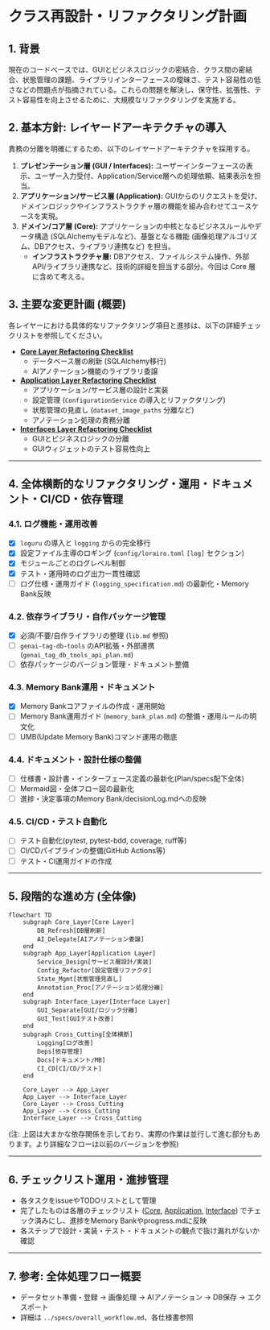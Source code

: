 # クラス再設計・リファクタリング計画

## 1. 背景

現在のコードベースでは、GUIとビジネスロジックの密結合、クラス間の密結合、状態管理の課題、ライブラリインターフェースの曖昧さ、テスト容易性の低さなどの問題点が指摘されている。これらの問題を解決し、保守性、拡張性、テスト容易性を向上させるために、大規模なリファクタリングを実施する。

## 2. 基本方針: レイヤードアーキテクチャの導入

責務の分離を明確にするため、以下のレイヤードアーキテクチャを採用する。

1.  **プレゼンテーション層 (GUI / Interfaces):** ユーザーインターフェースの表示、ユーザー入力受付、Application/Service層への処理依頼、結果表示を担当。
2.  **アプリケーション/サービス層 (Application):** GUIからのリクエストを受け、ドメインロジックやインフラストラクチャ層の機能を組み合わせてユースケースを実現。
3.  **ドメイン/コア層 (Core):** アプリケーションの中核となるビジネスルールやデータ構造 (SQLAlchemyモデルなど)、基盤となる機能 (画像処理アルゴリズム、DBアクセス、ライブラリ連携など) を担当。
    *   **インフラストラクチャ層:** DBアクセス、ファイルシステム操作、外部API/ライブラリ連携など、技術的詳細を担当する部分。今回は Core 層に含めて考える。

## 3. 主要な変更計画 (概要)

各レイヤーにおける具体的なリファクタリング項目と進捗は、以下の詳細チェックリストを参照してください。

-   **[Core Layer Refactoring Checklist](./core/refactoring_checklist.md)**
    -   データベース層の刷新 (SQLAlchemy移行)
    -   AIアノテーション機能のライブラリ委譲
-   **[Application Layer Refactoring Checklist](./application/refactoring_checklist.md)**
    -   アプリケーション/サービス層の設計と実装
    -   設定管理 (`ConfigurationService` の導入とリファクタリング)
    -   状態管理の見直し (`dataset_image_paths` 分離など)
    -   アノテーション処理の責務分離
-   **[Interfaces Layer Refactoring Checklist](./interfaces/refactoring_checklist.md)**
    -   GUIとビジネスロジックの分離
    -   GUIウィジェットのテスト容易性向上

---

## 4. 全体横断的なリファクタリング・運用・ドキュメント・CI/CD・依存管理

### 4.1. ログ機能・運用改善
- [x] `loguru` の導入と `logging` からの完全移行
- [x] 設定ファイル主導のロギング (`config/lorairo.toml` `[log]` セクション)
- [x] モジュールごとのログレベル制御
- [x] テスト・運用時のログ出力一貫性確認
- [ ] ログ仕様・運用ガイド (`logging_specification.md`) の最新化・Memory Bank反映

### 4.2. 依存ライブラリ・自作パッケージ管理
- [x] 必須/不要/自作ライブラリの整理 (`lib.md` 参照)
- [ ] `genai-tag-db-tools` のAPI拡張・外部連携 (`genai_tag_db_tools_api_plan.md`)
- [ ] 依存パッケージのバージョン管理・ドキュメント整備

### 4.3. Memory Bank運用・ドキュメント
- [x] Memory Bankコアファイルの作成・運用開始
- [ ] Memory Bank運用ガイド (`memory_bank_plan.md`) の整備・運用ルールの明文化
- [ ] UMB(Update Memory Bank)コマンド運用の徹底

### 4.4. ドキュメント・設計仕様の整備
- [ ] 仕様書・設計書・インターフェース定義の最新化(Plan/specs配下全体)
- [ ] Mermaid図・全体フロー図の最新化
- [ ] 進捗・決定事項のMemory Bank/decisionLog.mdへの反映

### 4.5. CI/CD・テスト自動化
- [ ] テスト自動化(pytest, pytest-bdd, coverage, ruff等)
- [ ] CI/CDパイプラインの整備(GitHub Actions等)
- [ ] テスト・CI運用ガイドの作成

---

## 5. 段階的な進め方 (全体像)

```mermaid
flowchart TD
    subgraph Core_Layer[Core Layer]
        DB_Refresh[DB層刷新]
        AI_Delegate[AIアノテーション委譲]
    end
    subgraph App_Layer[Application Layer]
        Service_Design[サービス層設計/実装]
        Config_Refactor[設定管理リファクタ]
        State_Mgmt[状態管理見直し]
        Annotation_Proc[アノテーション処理分離]
    end
    subgraph Interface_Layer[Interface Layer]
        GUI_Separate[GUI/ロジック分離]
        GUI_Test[GUIテスト改善]
    end
    subgraph Cross_Cutting[全体横断]
        Logging[ログ改善]
        Deps[依存管理]
        Docs[ドキュメント/MB]
        CI_CD[CI/CD/テスト]
    end

    Core_Layer --> App_Layer
    App_Layer --> Interface_Layer
    Core_Layer --> Cross_Cutting
    App_Layer --> Cross_Cutting
    Interface_Layer --> Cross_Cutting
```

(注: 上図は大まかな依存関係を示しており、実際の作業は並行して進む部分もあります。より詳細なフローは以前のバージョンを参照)

---

## 6. チェックリスト運用・進捗管理

- 各タスクをissueやTODOリストとして管理
- 完了したものは各層のチェックリスト ([Core](./core/refactoring_checklist.md), [Application](./application/refactoring_checklist.md), [Interface](./interfaces/refactoring_checklist.md)) でチェック済みにし、進捗をMemory Bankやprogress.mdに反映
- 各ステップで設計・実装・テスト・ドキュメントの観点で抜け漏れがないか確認

---

## 7. 参考: 全体処理フロー概要

- データセット準備・登録 → 画像処理 → AIアノテーション → DB保存 → エクスポート
- 詳細は `../specs/overall_workflow.md`、各仕様書参照
